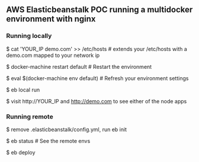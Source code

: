 ## AWS Elasticbeanstalk POC running a multidocker environment with nginx

### Running locally

$ cat 'YOUR_IP    demo.com' >> /etc/hosts     # extends your /etc/hosts with a demo.com mapped to your network ip

$ docker-machine restart default      # Restart the environment

$ eval $(docker-machine env default)  # Refresh your environment settings

$ eb local run

$ visit http://YOUR_IP and http://demo.com to see either of the node apps

### Running remote

$ remove .elasticbeanstalk/config.yml, run eb init

$ eb status     # See the remote envs

$ eb deploy
